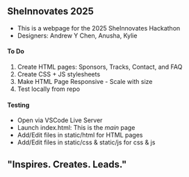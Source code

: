 ## SheInnovates 2025 
- This is a webpage for the 2025 SheInnovates Hackathon 
- Designers: Andrew Y Chen, Anusha, Kylie
#### To Do
1. Create HTML pages: Sponsors, Tracks, Contact, and FAQ
2. Create CSS + JS stylesheets
3. Make HTML Page Responsive - Scale with size
3. Test locally from repo
#### Testing
- Open via VSCode Live Server
- Launch index.html: This is the _main_ page
- Add/Edit files in static/html for HTML pages
- Add/Edit files in static/css & static/js for css & js
## "Inspires. Creates. Leads."

